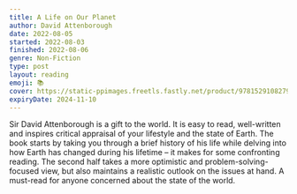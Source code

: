```yaml
---
title: A Life on Our Planet
author: David Attenborough
date: 2022-08-05
started: 2022-08-03
finished: 2022-08-06
genre: Non-Fiction
type: post
layout: reading
emoji: 📚
cover: https://static-ppimages.freetls.fastly.net/product/9781529108279.jpg
expiryDate: 2024-11-10
---
```


Sir David Attenborough is a gift to the world. It is easy to read, well-written and inspires critical appraisal of your lifestyle and the state of Earth. The book starts by taking you through a brief history of his life while delving into how Earth has changed during his lifetime – it makes for some confronting reading. The second half takes a more optimistic and problem-solving-focused view, but also maintains a realistic outlook on the issues at hand. A must-read for anyone concerned about the state of the world.